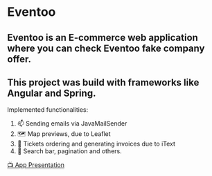 # Eventoo
## Eventoo is an E-commerce web application where you can check Eventoo fake company offer.
## This project was build with frameworks like Angular and Spring.

Implemented functionalities:

1. 📫 Sending emails via JavaMailSender
2. 🗺️ Map previews, due to Leaflet
3. 🧾 Tickets ordering and generating invoices due to iText
4. 🧰 Search bar, pagination and others.

[📺 App Presentation](https://www.youtube.com/watch?v=A0VRQzRa_Y8&feature=youtu.be)
